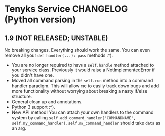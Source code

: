 # Tenyks Service CHANGELOG (Python version)

## 1.9 (NOT RELEASED; UNSTABLE)

No breaking changes. Everything should work the same. You can even remove all
your `def handler(...): pass` methods :^).

* You are no longer required to have a `self.handle` method attached to your
  service class. Previously it would raise a NotImplementedError if you didn't
  have one.
* Moved all command parsing in the `self.run` method into a command handler
  paradigm. This will allow me to easily track down bugs and add more
  functionality without worrying about breaking a nasty if/else structure.
* General clean up and annotations.
* Python 3 support :^).
* New API method! You can attach your own handlers to the command system by
  calling `self.add_command_handler('COMMANDNAME', self.my_command_handler)`.
  `self.my_command_handler` should take `data` as an arg.
